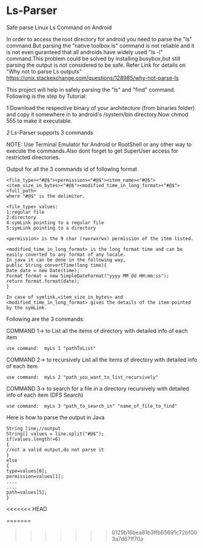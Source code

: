 # Ls-Parser
Safe parse Linux Ls Command on Android

In order to access the root directory for android you need to parse the "ls" command.But parsing the "native toolbox ls" command is not reliable and it is not even guranteed that all androids have widely used "ls -l" command.This problem could be solved by installing busybox,but still parsing the output is not considered to be safe. Refer Link for details on "Why not to parse Ls outputs" https://unix.stackexchange.com/questions/128985/why-not-parse-ls


This project will help in safely parsing the "ls" and "find" command.
Following is the step by Tutorial:

1:Download the respective binary of your architecture (from binaries folder) and copy it somewhere in to android's /system/bin directory.Now chmod 555 to make it executable.

2:Ls-Parser supports 3 commands
  
  NOTE: Use Terminal Emulator for Android or RootShell or any other way to execute the commands.Also dont forget to get SuperUser access for restricted directories.
  
  Output for all the 3 commands id of following format
  
    <file_type><"#@$"><permission><"#@$"><item_name><"#@$"><item_size_in_bytes><"#@$"><modified_time_in_long_format><"#@$"><full_path>
    where "#@$" is the delimiter.
    
    <file_type> values:
    1:regular file
    2:directory
    4:symLink pointing to a regular file
    5:symLink pointing to a directory
    
    <permission> is the 9 char (rwxrwxrwx) permission of the item listed.
    
    <modified_time_in_long_format> is the long format time and can be easily coverted to any format of any locale.
    In java it can be done in the following way,
    public String convertTime(long time){
    Date date = new Date(time);
    Format format = new SimpleDateFormat("yyyy MM dd HH:mm:ss");
    return format.format(date);
    }
     
    In case of symlink,<item_size_in_bytes> and <modified_time_in_long_format> gives the details of the item pointed by the symLink.
  
  
 Following are the 3 commands:
  
  COMMAND 1-> to List all the items of directory with detailed info of each item
  
    use command:  myLs 1 "pathToList" 
     
  
  COMMAND 2-> to recursively List all the items of directory with detailed info of each item
  
    use command:  myLs 2 "path_you_want_to_list_recursively" 
    
    
  COMMAND 3-> to search for a file in a directory recursively with detailed info of each item  (DFS Search)
  
    use command:  myLs 3 "path_to_search_in" "name_of_file_to_find" 
    
   
  Here is how to parse the output in Java
      
    String line;//output
    String[] values = line.split("#@$");
    if(values.length!=6)
    {
    //not a valid output,do not parse it
    }
    else
    {
    type=values[0];
    permission=values[1];
    ....
    ....
    path=values[5];
    }
    
    
  

<<<<<<< HEAD

=======
>>>>>>> 0129b16bea81b3ffb65691c72bf003a7d67ff70a
